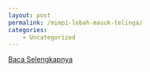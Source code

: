 ```yaml
---
layout: post
permalink: /mimpi-lebah-masuk-telinga/
categories:
    - Uncategorized
---
```


[Baca Selengkapnya](/10)
